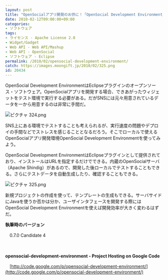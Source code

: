 ```yaml
---
layout: post
title: "OpenSocialアプリ開発のお供に！「OpenSocial Development Environment」"
date: 2010-02-12T09:00:00+09:00
categories:
- ソフトウェア
tags: 
- ライセンス - Apache License 2.0
- Widget/Gadget
- Web API - Web API/Mashup
- Web API - OpenSocial
- ソフトウェア - Eclipse
permalink: /2010/02/opensocial-development-environment/
catch: https://images.moongift.jp/2010/02/325.png
id: 20434
---
```

OpenSocial Development EnvironmentはEclipseプラグインのオープンソース・ソフトウェア。OpenSocialアプリを開発する場合、できあがったウィジェットをテスト環境で実行する必要がある。だがSNSには元々用意されているデータを一から用意するのは非常に手間だ。

  

![ピクチャ 324.png](https://images.moongift.jp/2010/02/324.png)

  

SNS上にある環境でテストすることも考えられるが、実行速度の問題やデプロイの手間などでストレスを感じることとなるだろう。そこでローカルで使えるOpenSocialアプリ開発環境OpenSocial Development Environmentを使ってみよう。

  
<!--more-->

OpenSocial Development EnvironmentはEclipseプラグインとして提供されており、インストールはURLを指定するだけでできる。内蔵のOpenSocialサーバ（Apache Shindig）があるので、開発した後ローカルでテストすることもできる。さらにテストデータを自動生成したり、確認することもできる。

  

![ピクチャ 325.png](https://images.moongift.jp/2010/02/325.png)

  

新規プロジェクトの作成を使って、テンプレートの生成もできる。サーバサイドにJavaを使うか否かは分か、ユーザインタフェースを開発する際にはOpenSocial Development Environmentを使えば開発効率が大きく変わるはずだ。

  

**執筆時のバージョン**  
  
　0.7.0 Candidate 4

  

　

  

**opensocial-development-environment - Project Hosting on Google Code**  
  
　[http://code.google.com/p/opensocial-development-environment/](http://code.google.com/p/opensocial-development-environment/)

  

